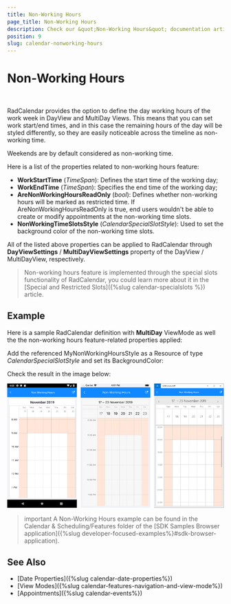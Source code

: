 ```yaml
---
title: Non-Working Hours
page_title: Non-Working Hours
description: Check our &quot;Non-Working Hours&quot; documentation article for Telerik Calendar for Xamarin control.
position: 9
slug: calendar-nonworking-hours
---
```


# Non-Working Hours

&nbsp;

RadCalendar provides the option to define the day working hours of the work week in DayView and MultiDay Views. This means that you can set work start/end times, and in this case the remaining hours of the day will be styled differently, so they are easily noticeable across the timeline as non-working time.

Weekends are by default considered as non-working time.

Here is a list of the properties related to non-working hours feature:

* **WorkStartTime** (*TimeSpan*): Defines the start time of the working day;
* **WorkEndTime** (*TimeSpan*): Specifies the end time of the working day;
* **AreNonWorkingHoursReadOnly** (*bool*): Defines whether non-working hours will be marked as restricted time. If AreNonWorkingHoursReadOnly is true, end users wouldn't be able to create or modify appointments at the non-working time slots.
* **NonWorkingTimeSlotsStyle** (*CalendarSpecialSlotStyle*): Used to set the background color of the non-working time slots. 

All of the listed above properties can be applied to RadCalendar through **DayViewSettings** / **MultiDayViewSettings** property of the DayView / MultiDayView, respectively.

> Non-working hours feature is implemented through the special slots functionality of RadCalendar, you could learn more about it in the [Special and Restricted Slots]({%slug calendar-specialslots %}) article.

## Example

Here is a sample RadCalendar definition with **MultiDay** ViewMode as well the the non-working hours feature-related properties applied:

<snippet id='calendar-nonworkinghours-xaml' />

Add the referenced MyNonWorkingHoursStyle as a Resource of type *CalendarSpecialSlotStyle* and set its BackgroundColor:

<snippet id='calendar-nonworkinghours-resources' />

Check the result in the image below:

![Calendar Non-Working Hours](images/calendar_nonworking-hours.png)


>important A Non-Working Hours example can be found in the Calendar &amp; Scheduling/Features folder of the [SDK Samples Browser application]({%slug developer-focused-examples%}#sdk-browser-application).

## See Also

* [Date Properties]({%slug calendar-date-properties%})
* [View Modes]({%slug calendar-features-navigation-and-view-mode%})
* [Appointments]({%slug calendar-events%})